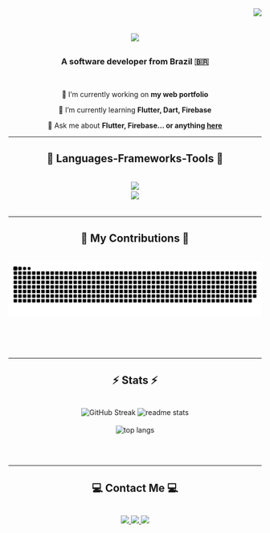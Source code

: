 <img align="right" src="https://visitor-badge.laobi.icu/badge?page_id=lbpelusi.lbpelusi" />

<h1 align="center">
    <img src="https://readme-typing-svg.herokuapp.com/?font=Righteous&size=35&color=ffffff&center=true&vCenter=true&width=500&height=70&duration=4000&lines=Hey!+👋;+I'm+Leonardo+Biagio+Pelusi!;" />
</h1>

<h3 align="center">A software developer from Brazil 🇧🇷</h3>

<br/>

<div align="center">
 
 🔭 I’m currently working on **my web portfolio**
 
 🌱 I’m currently learning **Flutter, Dart, Firebase**

💬 Ask me about **Flutter, Firebase... or anything [here](https://github.com/lbpelusi/lbpelusi/issues)**

 </div>

  <hr/>
 
<h2 align="center">🚀 Languages-Frameworks-Tools 🚀</h2>
<br/>
<div align="center">
    <img src="https://skillicons.dev/icons?i=vscode,github,figma,git" /><br>
    <img src="https://skillicons.dev/icons?i=flutter,dart,firebase" /><br>
</div>

<br/>
<hr/>

<div align="center">
  <h2>🐍 My Contributions 🐍</h2>
  <br>
  <img alt="snake eating my contributions" src="https://raw.githubusercontent.com/lbpelusi/lbpelusi/output/github-contribution-grid-snake.svg" />
  
  <br/><br/><br/>
</div>

<hr/>

<h2 align="center">⚡ Stats ⚡</h2>
<br>
<div align=center>
  <img src="https://streak-stats.demolab.com?user=lbpelusi&theme=dracula&hide_border=false&date_format=M%20j%5B%2C%20Y%5D" alt="GitHub Streak" />
  <img width=390 src="https://github-readme-stats.vercel.app/api?username=lbpelusi&count_private=true&show_icons=true&theme=dracula&rank_icon=github&border_radius=10" alt="readme stats" />
  <br/><br/>
  <img width=325 align="center" src="https://github-readme-stats.vercel.app/api/top-langs/?username=lbpelusi&hide=HTML&langs_count=8&layout=compact&theme=dracula&border_radius=10&size_weight=0.5&count_weight=0.5&exclude_repo=github-readme-stats" alt="top langs" />

</div>

<br/><br/> 

<hr/>

 <h2 align="center">💻 Contact Me 💻</h2>
<br/>
 
<div align="center"> 
 <a href="https://www.linkedin.com/in/lbiagiopelusi/" target="_blank">
    <img src="https://img.shields.io/badge/LinkedIn-0077B5?style=for-the-badge&logo=linkedin&logoColor=white" target="_blank" />
  </a> 
 <a href="mailto:lbiagiopelusi@outlook.com">
    <img src="https://img.shields.io/badge/Gmail-D14836?style=for-the-badge&logo=gmail&logoColor=white" />
  </a>
  <a href="https://www.instagram.com/lbpelusi/" target="_blank">
     <img src="https://img.shields.io/badge/Instagram-E1306C?style=for-the-badge&logo=instagram&logoColor=white" target="_blank" />
  </a>
</div>

<br/>
